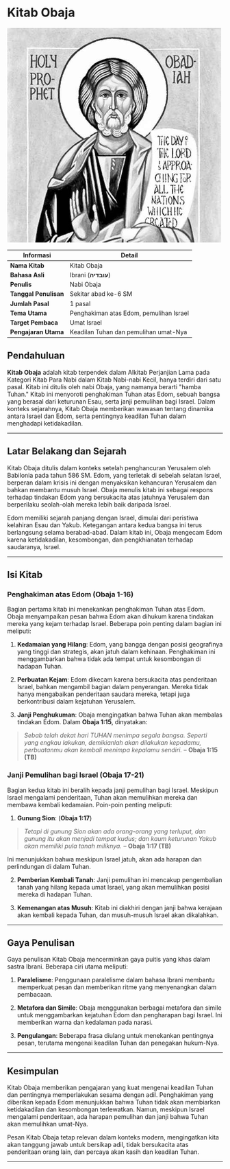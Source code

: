 # Kitab Obaja

![Gambar Ilustrasi Kitab Obaja, menggambarkan penghakiman Tuhan atas Edom dan janji pemulihan Israel](data/img/alkitab_kitab_obaja.jpg)

| **Informasi** | **Detail** |
|---|---|
| **Nama Kitab** | Kitab Obaja |
| **Bahasa Asli** | Ibrani (**עובדיה**) |
| **Penulis** | Nabi Obaja |
| **Tanggal Penulisan** | Sekitar abad ke-6 SM |
| **Jumlah Pasal** | 1 pasal |
| **Tema Utama** | Penghakiman atas Edom, pemulihan Israel |
| **Target Pembaca** | Umat Israel |
| **Pengajaran Utama** | Keadilan Tuhan dan pemulihan umat-Nya |

## Pendahuluan

**Kitab Obaja** adalah kitab terpendek dalam Alkitab Perjanjian Lama pada Kategori Kitab Para Nabi dalam Kitab Nabi-nabi Kecil, hanya terdiri dari satu pasal. Kitab ini ditulis oleh nabi Obaja, yang namanya berarti "hamba Tuhan." Kitab ini menyoroti penghakiman Tuhan atas Edom, sebuah bangsa yang berasal dari keturunan Esau, serta janji pemulihan bagi Israel. Dalam konteks sejarahnya, Kitab Obaja memberikan wawasan tentang dinamika antara Israel dan Edom, serta pentingnya keadilan Tuhan dalam menghadapi ketidakadilan.

---

## Latar Belakang dan Sejarah

Kitab Obaja ditulis dalam konteks setelah penghancuran Yerusalem oleh Babilonia pada tahun 586 SM. Edom, yang terletak di sebelah selatan Israel, berperan dalam krisis ini dengan menyaksikan kehancuran Yerusalem dan bahkan membantu musuh Israel. Obaja menulis kitab ini sebagai respons terhadap tindakan Edom yang bersukacita atas jatuhnya Yerusalem dan berperilaku seolah-olah mereka lebih baik daripada Israel.

Edom memiliki sejarah panjang dengan Israel, dimulai dari peristiwa kelahiran Esau dan Yakub. Ketegangan antara kedua bangsa ini terus berlangsung selama berabad-abad. Dalam kitab ini, Obaja mengecam Edom karena ketidakadilan, kesombongan, dan pengkhianatan terhadap saudaranya, Israel.

---

## Isi Kitab

### Penghakiman atas Edom (Obaja 1-16)

Bagian pertama kitab ini menekankan penghakiman Tuhan atas Edom. Obaja menyampaikan pesan bahwa Edom akan dihukum karena tindakan mereka yang kejam terhadap Israel. Beberapa poin penting dalam bagian ini meliputi:

1. **Kedamaian yang Hilang**: Edom, yang bangga dengan posisi geografinya yang tinggi dan strategis, akan jatuh dalam kehinaan. Penghakiman ini menggambarkan bahwa tidak ada tempat untuk kesombongan di hadapan Tuhan.

2. **Perbuatan Kejam**: Edom dikecam karena bersukacita atas penderitaan Israel, bahkan mengambil bagian dalam penyerangan. Mereka tidak hanya mengabaikan penderitaan saudara mereka, tetapi juga berkontribusi dalam kejatuhan Yerusalem.

3. **Janji Penghukuman**: Obaja mengingatkan bahwa Tuhan akan membalas tindakan Edom. Dalam **Obaja 1:15**, dinyatakan:

> *Sebab telah dekat hari TUHAN menimpa segala bangsa. Seperti yang engkau lakukan, demikianlah akan dilakukan kepadamu, perbuatanmu akan kembali menimpa kepalamu sendiri.*
> – **Obaja 1:15 (TB)**

### Janji Pemulihan bagi Israel (Obaja 17-21)

Bagian kedua kitab ini beralih kepada janji pemulihan bagi Israel. Meskipun Israel mengalami penderitaan, Tuhan akan memulihkan mereka dan membawa kembali kedamaian. Poin-poin penting meliputi:

1. **Gunung Sion**: (**Obaja 1:17**)

> *Tetapi di gunung Sion akan ada orang-orang yang terluput, dan gunung itu akan menjadi tempat kudus; dan kaum keturunan Yakub akan memiliki pula tanah miliknya.*
> – **Obaja 1:17 (TB)**

   Ini menunjukkan bahwa meskipun Israel jatuh, akan ada harapan dan perlindungan di dalam Tuhan.

2. **Pemberian Kembali Tanah**: Janji pemulihan ini mencakup pengembalian tanah yang hilang kepada umat Israel, yang akan memulihkan posisi mereka di hadapan Tuhan.

3. **Kemenangan atas Musuh**: Kitab ini diakhiri dengan janji bahwa kerajaan akan kembali kepada Tuhan, dan musuh-musuh Israel akan dikalahkan.

---

## Gaya Penulisan

Gaya penulisan Kitab Obaja mencerminkan gaya puitis yang khas dalam sastra Ibrani. Beberapa ciri utama meliputi:

1. **Paralelisme**: Penggunaan paralelisme dalam bahasa Ibrani membantu memperkuat pesan dan memberikan ritme yang menyenangkan dalam pembacaan.

2. **Metafora dan Simile**: Obaja menggunakan berbagai metafora dan simile untuk menggambarkan kejatuhan Edom dan pengharapan bagi Israel. Ini memberikan warna dan kedalaman pada narasi.

3. **Pengulangan**: Beberapa frasa diulang untuk menekankan pentingnya pesan, terutama mengenai keadilan Tuhan dan penegakan hukum-Nya.

---

## Kesimpulan

Kitab Obaja memberikan pengajaran yang kuat mengenai keadilan Tuhan dan pentingnya memperlakukan sesama dengan adil. Penghakiman yang diberikan kepada Edom menunjukkan bahwa Tuhan tidak akan membiarkan ketidakadilan dan kesombongan terlewatkan. Namun, meskipun Israel mengalami penderitaan, ada harapan pemulihan dan janji bahwa Tuhan akan memulihkan umat-Nya.

Pesan Kitab Obaja tetap relevan dalam konteks modern, mengingatkan kita akan tanggung jawab untuk bersikap adil, tidak bersukacita atas penderitaan orang lain, dan percaya akan kasih dan keadilan Tuhan.

---